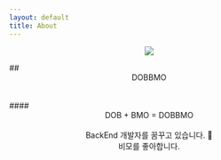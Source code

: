 ```yaml
---
layout: default
title: About
---
```


<p align="center">
  <img src = "https://media1.giphy.com/media/pO4UHglOY2vII/giphy.gif?cid=ecf05e475gsvlfa7brjnl4stjwd9c7c7znaw6j95m1yqoh5c&rid=giphy.gif&ct=g">
</p>
## <center>DOBBMO</center><br/><br/>
#### <center>DOB + BMO = DOBBMO </center><br/>
<center>BackEnd 개발자를 꿈꾸고 있습니다. 🌱<br/>
비모를 좋아합니다.</center><br/>

